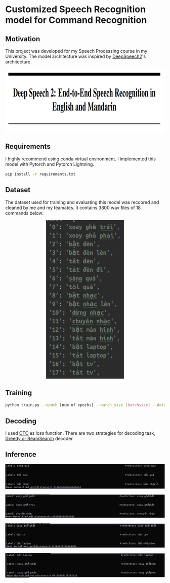 # Customized Speech Recognition model for Command Recognition

## Motivation

This project was developed for my Speech Processing course in my University. The model architecture was inspired
by [DeepSpeech2](https://arxiv.org/pdf/1512.02595.pdf)'s architecture.
 <p align="center"><img src="imgs/paper.png" height=200></p>

## Requirements

I highly recommend using conda virtual environment. I implemented this model with Pytorch and Pytorch Lightning.

```bash
pip install -r requirements.txt
```

## Dataset

The dataset used for training and evaluating this model was reccored and cleaned by me and my teamates. It contains 3800
wav files of 18 commands below:
<p align="center"><img src="imgs/commands.png" height=500></p>

## Training

 ```bash
 python train.py --epoch [num of epochs] --batch_size [batchsize] --data [path to image directory]  --vocab [path to vocab model file] --mode [decode mode: 'greedy' or 'beam'] 
 ```

## Decoding
I used [CTC](https://towardsdatascience.com/intuitively-understanding-connectionist-temporal-classification-3797e43a86c) as loss function. There are two strategies for decoding task, [Greedy or BeamSearch](https://d2l.ai/chapter_recurrent-modern/beam-search.html) decoder.

## Inference
<p align="center"><img src="./imgs/infer1.png"></p>
<p align="center"><img src="./imgs/infer2.png"></p>
<p align="center"><img src="./imgs/infer3.png"></p>
<p align="center"><img src="./imgs/infer4.png"></p>
